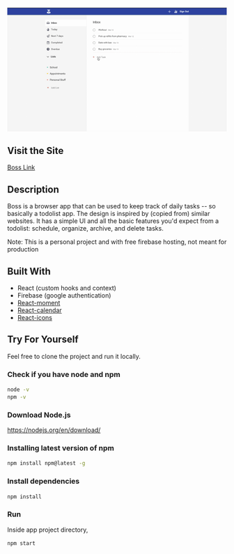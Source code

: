 ![](demo.gif)

## Visit the Site 

[Boss Link](https://boss-todolist.netlify.com/)

## Description

Boss is a browser app that can be used to keep track of daily tasks -- so basically a todolist app. The design is inspired by (copied from) similar websites. It has a simple UI and all the basic features you'd expect from a todolist: schedule, organize, archive, and delete tasks.

Note: This is a personal project and with free firebase hosting, not meant for production

## Built With

* React (custom hooks and context)
* Firebase (google authentication)
* [React-moment](https://www.npmjs.com/package/react-moment)
* [React-calendar](https://www.npmjs.com/package/react-calendar)
* [React-icons](https://react-icons.netlify.com/#/)

## Try For Yourself

Feel free to clone the project and run it locally.

### Check if you have node and npm

```sh
node -v
npm -v
```

### Download Node.js

https://nodejs.org/en/download/

### Installing latest version of npm

```sh
npm install npm@latest -g
```

### Install dependencies

```sh
npm install
```

### Run

Inside app project directory,

```sh
npm start
```






